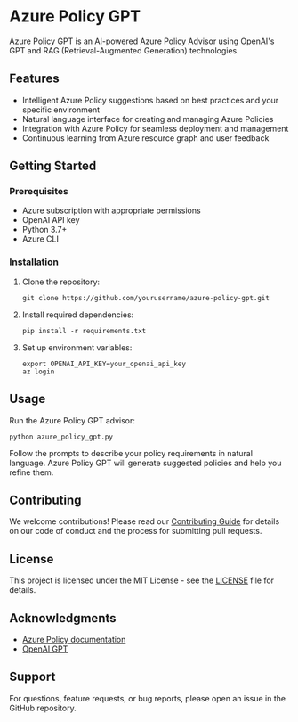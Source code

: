 # Azure Policy GPT

Azure Policy GPT is an AI-powered Azure Policy Advisor using OpenAI's GPT and RAG (Retrieval-Augmented Generation) technologies.

## Features

- Intelligent Azure Policy suggestions based on best practices and your specific environment
- Natural language interface for creating and managing Azure Policies
- Integration with Azure Policy for seamless deployment and management
- Continuous learning from Azure resource graph and user feedback

## Getting Started

### Prerequisites

- Azure subscription with appropriate permissions
- OpenAI API key
- Python 3.7+
- Azure CLI

### Installation

1. Clone the repository:


    ```shell
    git clone https://github.com/yourusername/azure-policy-gpt.git
    ```

2. Install required dependencies:

    ```shell
    pip install -r requirements.txt
    ```

3. Set up environment variables:

    ```shell
    export OPENAI_API_KEY=your_openai_api_key
    az login
    ```

## Usage

Run the Azure Policy GPT advisor:

```shell
python azure_policy_gpt.py
```

Follow the prompts to describe your policy requirements in natural language. Azure Policy GPT will generate suggested policies and help you refine them.

## Contributing

We welcome contributions! Please read our [Contributing Guide](CONTRIBUTING.md) for details on our code of conduct and the process for submitting pull requests.

## License

This project is licensed under the MIT License - see the [LICENSE](LICENSE) file for details.

## Acknowledgments

- [Azure Policy documentation](https://learn.microsoft.com/en-us/azure/governance/policy/overview)
- [OpenAI GPT](https://platform.openai.com/docs/overview)

## Support

For questions, feature requests, or bug reports, please open an issue in the GitHub repository.